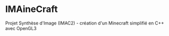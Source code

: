 IMAineCraft
===========

Projet Synthèse d'Image (IMAC2) - création d'un Minecraft simplifié en C++ avec OpenGL3